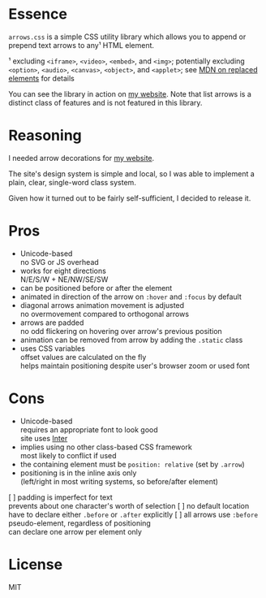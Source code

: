 # Essence

`arrows.css` is a simple CSS utility library which allows you to append or prepend text arrows to any¹ HTML element.

¹ excluding `<iframe>`, `<video>`, `<embed>`, and `<img>`; potentially excluding `<option>`, `<audio>`, `<canvas>`, `<object>`, and `<applet>`; see [MDN on replaced elements](https://developer.mozilla.org/en-US/docs/Web/CSS/Replaced_element) for details

You can see the library in action on [my website](https://hyperseeker.stream/). Note that list arrows is a distinct class of features and is not featured in this library.

# Reasoning

I needed arrow decorations for [my website](https://hyperseeker.stream/).

The site's design system is simple and local, so I was able to implement a plain, clear, single-word class system.

Given how it turned out to be fairly self-sufficient, I decided to release it.

# Pros

* Unicode-based  
  no SVG or JS overhead
* works for eight directions  
  N/E/S/W + NE/NW/SE/SW
* can be positioned before or after the element
* animated in direction of the arrow on `:hover` and `:focus` by default
* diagonal arrows animation movement is adjusted  
  no overmovement compared to orthogonal arrows
* arrows are padded  
  no odd flickering on hovering over arrow's previous position
* animation can be removed from arrow by adding the `.static` class
* uses CSS variables  
  offset values are calculated on the fly  
  helps maintain positioning despite user's browser zoom or used font

# Cons

* Unicode-based  
  requires an appropriate font to look good  
  site uses [Inter](https://rsms.me/inter/)
* implies using no other class-based CSS framework  
  most likely to conflict if used
* the containing element must be `position: relative`
  (set by `.arrow`)
* positioning is in the inline axis only  
  (left/right in most writing systems, so before/after element)
  
[ ] padding is imperfect for text  
  prevents about one character's worth of selection
[ ] no default location  
  have to declare either `.before` or `.after` explicitly
[ ] all arrows use `:before` pseudo-element, regardless of positioning  
  can declare one arrow per element only

# License

MIT